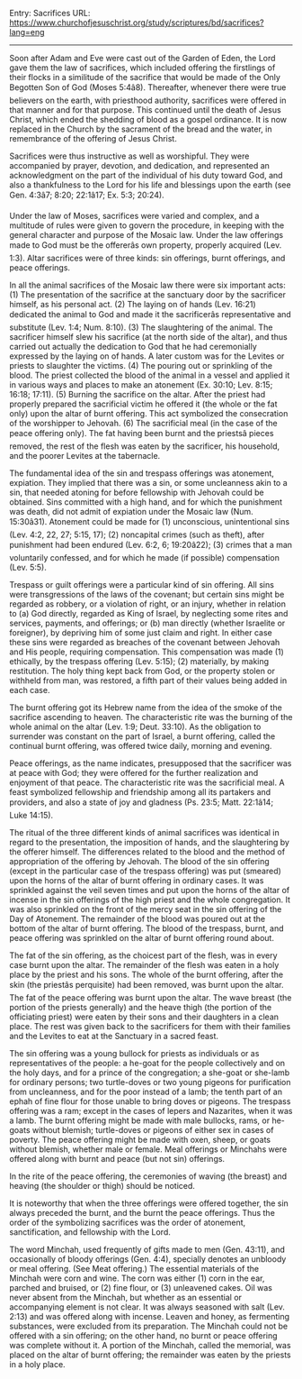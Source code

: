 Entry: Sacrifices
URL: https://www.churchofjesuschrist.org/study/scriptures/bd/sacrifices?lang=eng

---

Soon after Adam and Eve were cast out of the Garden of Eden, the Lord gave them the law of sacrifices, which included offering the firstlings of their flocks in a similitude of the sacrifice that would be made of the Only Begotten Son of God (Moses 5:4â8). Thereafter, whenever there were true believers on the earth, with priesthood authority, sacrifices were offered in that manner and for that purpose. This continued until the death of Jesus Christ, which ended the shedding of blood as a gospel ordinance. It is now replaced in the Church by the sacrament of the bread and the water, in remembrance of the offering of Jesus Christ.

Sacrifices were thus instructive as well as worshipful. They were accompanied by prayer, devotion, and dedication, and represented an acknowledgment on the part of the individual of his duty toward God, and also a thankfulness to the Lord for his life and blessings upon the earth (see Gen. 4:3â7; 8:20; 22:1â17; Ex. 5:3; 20:24).

Under the law of Moses, sacrifices were varied and complex, and a multitude of rules were given to govern the procedure, in keeping with the general character and purpose of the Mosaic law. Under the law offerings made to God must be the offererâs own property, properly acquired (Lev. 1:3). Altar sacrifices were of three kinds: sin offerings, burnt offerings, and peace offerings.

In all the animal sacrifices of the Mosaic law there were six important acts: (1) The presentation of the sacrifice at the sanctuary door by the sacrificer himself, as his personal act. (2) The laying on of hands (Lev. 16:21) dedicated the animal to God and made it the sacrificerâs representative and substitute (Lev. 1:4; Num. 8:10). (3) The slaughtering of the animal. The sacrificer himself slew his sacrifice (at the north side of the altar), and thus carried out actually the dedication to God that he had ceremonially expressed by the laying on of hands. A later custom was for the Levites or priests to slaughter the victims. (4) The pouring out or sprinkling of the blood. The priest collected the blood of the animal in a vessel and applied it in various ways and places to make an atonement (Ex. 30:10; Lev. 8:15; 16:18; 17:11). (5) Burning the sacrifice on the altar. After the priest had properly prepared the sacrificial victim he offered it (the whole or the fat only) upon the altar of burnt offering. This act symbolized the consecration of the worshipper to Jehovah. (6) The sacrificial meal (in the case of the peace offering only). The fat having been burnt and the priestsâ pieces removed, the rest of the flesh was eaten by the sacrificer, his household, and the poorer Levites at the tabernacle.

The fundamental idea of the sin and trespass offerings was atonement, expiation. They implied that there was a sin, or some uncleanness akin to a sin, that needed atoning for before fellowship with Jehovah could be obtained. Sins committed with a high hand, and for which the punishment was death, did not admit of expiation under the Mosaic law (Num. 15:30â31). Atonement could be made for (1) unconscious, unintentional sins (Lev. 4:2, 22, 27; 5:15, 17); (2) noncapital crimes (such as theft), after punishment had been endured (Lev. 6:2, 6; 19:20â22); (3) crimes that a man voluntarily confessed, and for which he made (if possible) compensation (Lev. 5:5).

Trespass or guilt offerings were a particular kind of sin offering. All sins were transgressions of the laws of the covenant; but certain sins might be regarded as robbery, or a violation of right, or an injury, whether in relation to (a) God directly, regarded as King of Israel, by neglecting some rites and services, payments, and offerings; or (b) man directly (whether Israelite or foreigner), by depriving him of some just claim and right. In either case these sins were regarded as breaches of the covenant between Jehovah and His people, requiring compensation. This compensation was made (1) ethically, by the trespass offering (Lev. 5:15); (2) materially, by making restitution. The holy thing kept back from God, or the property stolen or withheld from man, was restored, a fifth part of their values being added in each case.

The burnt offering got its Hebrew name from the idea of the smoke of the sacrifice ascending to heaven. The characteristic rite was the burning of the whole animal on the altar (Lev. 1:9; Deut. 33:10). As the obligation to surrender was constant on the part of Israel, a burnt offering, called the continual burnt offering, was offered twice daily, morning and evening.

Peace offerings, as the name indicates, presupposed that the sacrificer was at peace with God; they were offered for the further realization and enjoyment of that peace. The characteristic rite was the sacrificial meal. A feast symbolized fellowship and friendship among all its partakers and providers, and also a state of joy and gladness (Ps. 23:5; Matt. 22:1â14; Luke 14:15).

The ritual of the three different kinds of animal sacrifices was identical in regard to the presentation, the imposition of hands, and the slaughtering by the offerer himself. The differences related to the blood and the method of appropriation of the offering by Jehovah. The blood of the sin offering (except in the particular case of the trespass offering) was put (smeared) upon the horns of the altar of burnt offering in ordinary cases. It was sprinkled against the veil seven times and put upon the horns of the altar of incense in the sin offerings of the high priest and the whole congregation. It was also sprinkled on the front of the mercy seat in the sin offering of the Day of Atonement. The remainder of the blood was poured out at the bottom of the altar of burnt offering. The blood of the trespass, burnt, and peace offering was sprinkled on the altar of burnt offering round about.

The fat of the sin offering, as the choicest part of the flesh, was in every case burnt upon the altar. The remainder of the flesh was eaten in a holy place by the priest and his sons. The whole of the burnt offering, after the skin (the priestâs perquisite) had been removed, was burnt upon the altar. The fat of the peace offering was burnt upon the altar. The wave breast (the portion of the priests generally) and the heave thigh (the portion of the officiating priest) were eaten by their sons and their daughters in a clean place. The rest was given back to the sacrificers for them with their families and the Levites to eat at the Sanctuary in a sacred feast.

The sin offering was a young bullock for priests as individuals or as representatives of the people: a he-goat for the people collectively and on the holy days, and for a prince of the congregation; a she-goat or she-lamb for ordinary persons; two turtle-doves or two young pigeons for purification from uncleanness, and for the poor instead of a lamb; the tenth part of an ephah of fine flour for those unable to bring doves or pigeons. The trespass offering was a ram; except in the cases of lepers and Nazarites, when it was a lamb. The burnt offering might be made with male bullocks, rams, or he-goats without blemish; turtle-doves or pigeons of either sex in cases of poverty. The peace offering might be made with oxen, sheep, or goats without blemish, whether male or female. Meal offerings or Minchahs were offered along with burnt and peace (but not sin) offerings.

In the rite of the peace offering, the ceremonies of waving (the breast) and heaving (the shoulder or thigh) should be noticed.

It is noteworthy that when the three offerings were offered together, the sin always preceded the burnt, and the burnt the peace offerings. Thus the order of the symbolizing sacrifices was the order of atonement, sanctification, and fellowship with the Lord.

The word Minchah, used frequently of gifts made to men (Gen. 43:11), and occasionally of bloody offerings (Gen. 4:4), specially denotes an unbloody or meal offering. (See Meat offering.) The essential materials of the Minchah were corn and wine. The corn was either (1) corn in the ear, parched and bruised, or (2) fine flour, or (3) unleavened cakes. Oil was never absent from the Minchah, but whether as an essential or accompanying element is not clear. It was always seasoned with salt (Lev. 2:13) and was offered along with incense. Leaven and honey, as fermenting substances, were excluded from its preparation. The Minchah could not be offered with a sin offering; on the other hand, no burnt or peace offering was complete without it. A portion of the Minchah, called the memorial, was placed on the altar of burnt offering; the remainder was eaten by the priests in a holy place.
